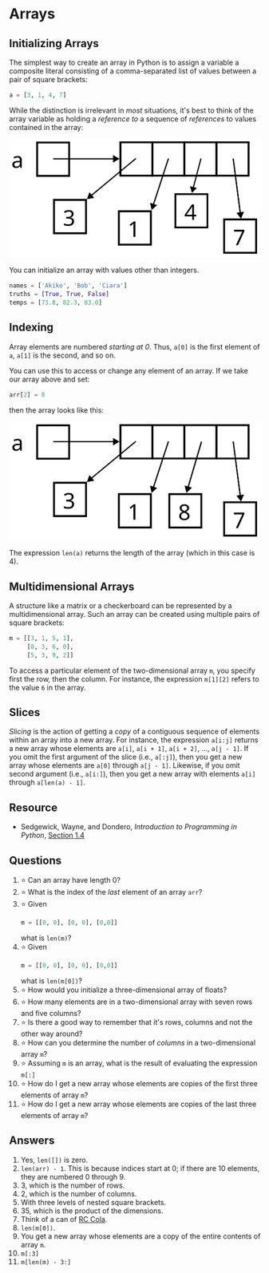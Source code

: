 # Arrays
## Initializing Arrays
The simplest way to create an array in Python is to assign a variable a composite literal consisting of a comma-separated list of values between a pair of square brackets:
```python
a = [3, 1, 4, 7]
```
While the distinction is irrelevant in *most* situations, it's best to think of the array variable as holding a *reference to* a sequence of *references* to values contained in the array:

![A box labeled a, containing an arrow pointing to a row of four boxes with 4 references to each of the values 3, 1, 4, and 1](array.svg)

You can initialize an array with values other than integers.
```python
names = ['Akiko', 'Bob', 'Ciara']
truths = [True, True, False]
temps = [73.8, 82.3, 83.0]
```
## Indexing
Array elements are numbered *starting at 0*. Thus, `a[0]` is the first element of `a`, `a[1]` is the second, and so on.

You can use this to access or change any element of an array. If we take our array above and set:
```python
arr[2] = 8
```
then the array looks like this:

![The third value now contains an 8 instead of a 4](array_modified.svg)

The expression `len(a)` returns the length of the array (which in this case is 4).

## Multidimensional Arrays
A structure like a matrix or a checkerboard can be represented by a multidimensional array. Such an array can be created using multiple pairs of square brackets:
```python
m = [[3, 1, 5, 1],
     [8, 3, 6, 0],
     [5, 3, 9, 2]]
```
To access a particular element of the two-dimensional array `m`, you specify first the row, then the column. For instance, the expression `m[1][2]` refers to the value `6` in the array.

## Slices
*Slicing* is the action of getting a *copy* of a contiguous sequence of elements within an array into a new array. For instance, the expression `a[i:j]` returns a new array whose elements are `a[i]`, `a[i + 1]`, `a[i + 2]`, ..., `a[j - 1]`. If you omit the first argument of the slice (i.e., `a[:j]`), then you get a new array whose elements are `a[0]` through `a[j - 1]`. Likewise, if you omit second argument (i.e., `a[i:]`), then you get a new array with elements `a[i]` through `a[len(a) - 1]`.

## Resource
- Sedgewick, Wayne, and Dondero, *Introduction to Programming in Python*, [Section 1.4](https://introcs.cs.princeton.edu/python/14array/)

## Questions
1. :star: Can an array have length 0?
1. :star: What is the index of the *last* element of an array `arr`?
1. :star: Given
    ```python
    m = [[0, 0], [0, 0], [0,0]]
    ```
    what is `len(m)`?
1. :star: Given
    ```python
    m = [[0, 0], [0, 0], [0,0]]
    ```
    what is `len(m[0])`?
1. :star: How would you initialize a three-dimensional array of floats?
1. :star: How many elements are in a two-dimensional array with seven rows and five columns?
1. :star: Is there a good way to remember that it's rows, columns and not the other way around?
1. :star: How can you determine the number of *columns* in a two-dimensional array `m`?
1. :star: Assuming `m` is an array, what is the result of evaluating the expression `m[:]`
1. :star: How do I get a new array whose elements are copies of the first three elements of array `m`?
1. :star: How do I get a new array whose elements are copies of the last three elements of array `m`?

## Answers
1. Yes, `len([])` is zero.
1. `len(arr) - 1`. This is because indices start at 0; if there are 10 elements, they are numbered 0 through 9.
1. 3, which is the number of rows.
1. 2, which is the number of columns.
1. With three levels of nested square brackets.
1. 35, which is the product of the dimensions.
1. Think of a can of [RC Cola](https://en.wikipedia.org/wiki/RC_Cola).
1. `len(m[0])`.
1. You get a new array whose elements are a copy of the entire contents of array `m`.
1. `m[:3]`
1. `m[len(m) - 3:]`
